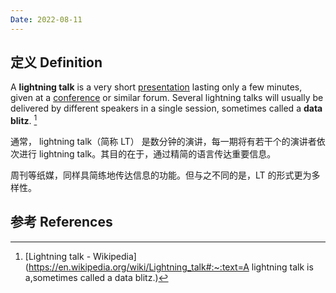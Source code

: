 ```yaml
---
Date: 2022-08-11
---
```


## 定义 Definition

A **lightning talk** is a very short [presentation](https://en.wikipedia.org/wiki/Presentation) lasting only a few minutes, given at a [conference](https://en.wikipedia.org/wiki/Academic_conference) or similar forum. Several lightning talks will usually be delivered by different speakers in a single session, sometimes called a **data blitz**. [^1]

通常， lightning talk（简称 LT） 是数分钟的演讲，每一期将有若干个的演讲者依次进行 lightning talk。其目的在于，通过精简的语言传达重要信息。

周刊等纸媒，同样具简练地传达信息的功能。但与之不同的是，LT 的形式更为多样性。



## 参考 References

[^1]: [Lightning talk - Wikipedia](https://en.wikipedia.org/wiki/Lightning_talk#:~:text=A lightning talk is a,sometimes called a data blitz.)